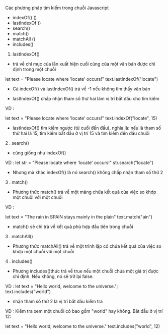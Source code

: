 Các phương pháp tìm kiếm trong chuỗi Javascript 

+ indexOf() ()
+ lastIndexOf ()
+ search()
+ match()
+ matchAll ()
+ includes()

1. lastIndexOf()

- trả về chỉ mục của lần xuất hiện cuối cùng của một văn bản được chỉ định trong một chuỗi

let text = "Please locate where 'locate' occurs!"
text.lastIndexOf("locate")

- Cả  indexOf() và lastIndexOf() trả về -1 nếu không tìm thấy văn bản

- lastIndexOf() chấp nhận tham số thứ hai làm vị trí bắt đầu cho tìm kiếm

VD : 

let text = "Please locate where 'locate' occurs!"
text.indexOf("locate", 15)

- lastIndexOf() tìm kiếm ngược (từ cuối đến đầu), nghĩa là: nếu là tham số thứ hai là 15, tìm kiếm bắt đầu ở vị trí 15 và tìm kiếm đến đầu chuỗi

2 . search()

 - cũng giống như indexOf()

 VD  :
 let str = "Please locate where 'locate' occurs!"
str.search("locate")

- Nhưng mà khác indexOf() là nó search() không chấp nhận tham số thứ 2

3 . match()

- Phương thức match() trả về một mảng chứa kết quả của việc so khớp một chuỗi với một chuỗi

VD  :

let text = "The rain in SPAIN stays mainly in the plain"
text.match("ain")

- match() sẽ chỉ trả về kết quả phù hợp đầu tiên trong chuỗi

3 . matchAll()

- Phương thức matchAll()  trả về một trình lặp có chứa kết quả của việc so khớp một chuỗi với một chuỗi

4 . includes()

- Phương includes()thức trả về true nếu một chuỗi chứa một giá trị được chỉ định.
Nếu không, nó sẽ trở lại false.

VD : 
let text = "Hello world, welcome to the universe.";
text.includes("world")

- nhận tham số thứ 2 là vị trí bắt đầu kiểm tra

VD : Kiểm tra xem một chuỗi có bao gồm "world" hay không. Bắt đầu ở vị trí 12:

let text = "Hello world, welcome to the universe."
text.includes("world", 12)






